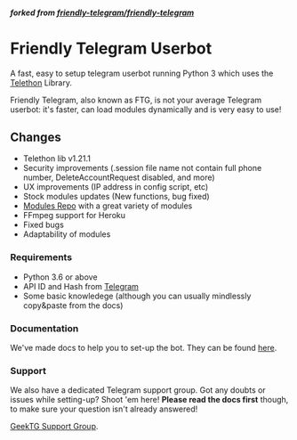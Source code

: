 ##### forked from [friendly-telegram/friendly-telegram](https://gitlab.com/friendly-telegram/friendly-telegram)

# Friendly Telegram Userbot

A fast, easy to setup telegram userbot running Python 3 which uses
the [Telethon](https://github.com/LonamiWebs/Telethon/) Library.

Friendly Telegram, also known as FTG, is not your average Telegram userbot: it's faster, can load modules dynamically
and is very easy to use!

## Changes

- Telethon lib v1.21.1
- Security improvements (.session file name not contain full phone number, DeleteAccountRequest disabled, and more)
- UX improvements (IP address in config script, etc)
- Stock modules updates (New functions, bug fixed)
- [Modules Repo](https://github.com/GeekTG/FTG-Modules) with a great variety of modules
- FFmpeg support for Heroku
- Fixed bugs
- Adaptability of modules

### Requirements

- Python 3.6 or above
- API ID and Hash from [Telegram](https://my.telegram.org/apps)
- Some basic knowledege (although you can usually mindlessly copy&paste from the docs)

### Documentation

We've made docs to help you to set-up the bot. They can be found [here](https://ftg.geektg.ml).

### Support

We also have a dedicated Telegram support group. Got any doubts or issues while setting-up? Shoot 'em here! **Please
read the docs first** though, to make sure your question isn't already answered!

[GeekTG Support Group](https://t.me/chat_ftg "Telegram").

